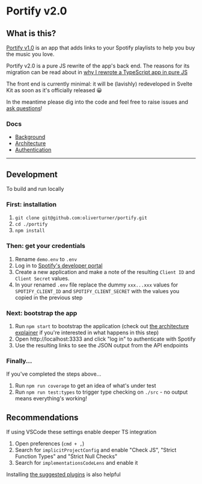 # Portify v2.0

## What is this?
[Portify v1.0](https://www.portify.rocks) is an app that adds links to your Spotify playlists to help you buy the music you love. 

Portify v2.0 is a pure JS rewrite of the app's back end. The reasons for its migration can be read about in [why I rewrote a TypeScript app in pure JS](docs/background.md)

The front end is currently minimal: it will be (lavishly) redeveloped in Svelte Kit as soon as it's officially released 😀

In the meantime please dig into the code and feel free to raise issues and [ask questions](https://twitter.com/oliverturner)!

### Docs
- [Background](docs/background.md)
- [Architecture](docs/architecture.md)
- [Authentication](docs/authentication.md)

---

## Development

To build and run locally

### First: installation
1. `git clone git@github.com:oliverturner/portify.git`
1. `cd ./portify`
1. `npm install`

### Then: get your credentials
1. Rename `demo.env` to `.env`
1. Log in to [Spotify's developer portal](https://developer.spotify.com/dashboard/login)
1. Create a new application and make a note of the resulting `Client ID` and `Client Secret` values.
1. In your renamed `.env` file replace the dummy `xxx...xxx` values for `SPOTIFY_CLIENT_ID` and `SPOTIFY_CLIENT_SECRET` with the values you copied in the previous step

### Next: bootstrap the app
1. Run `npm start` to bootstrap the application (check out [the architecture explainer](docs/architecture.md) if you're interested in what happens in this step)
1. Open http://localhost:3333 and click "log in" to authenticate with Spotify
1. Use the resulting links to see the JSON output from the API endpoints

### Finally...
If you've completed the steps above...
1. Run `npm run coverage` to get an idea of what's under test
1. Run `npm run test:types` to trigger type checking on `./src` - no output means everything's working!

## Recommendations
If using VSCode these settings enable deeper TS integration 
1. Open preferences (`cmd + ,`)
1. Search for `implicitProjectConfig` and enable "Check JS", "Strict Function Types" and "Strict Null Checks"
1. Search for `implementationsCodeLens` and enable it

Installing [the suggested plugins](.vscode/extensions.json) is also helpful 
